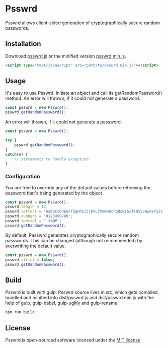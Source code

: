 # Psswrd

Psswrd allows client-sided generation of cryptographically secure random passwords.

## Installation

Download [psswrd.js](https://raw.githubusercontent.com/InMomentum/Psswrd/master/dist/psswrd.js) or the minified version [psswrd.min.js](https://raw.githubusercontent.com/InMomentum/Psswrd/master/dist/psswrd.min.js).

```html
<script type="text/javascript" src="path/to/psswrd.min.js"></script>
```

## Usage

It's easy to use Psswrd. Initiate an object and call its getRandomPassword() method. An error will thrown, if it could not generate a password.

```javascript
const psswrd = new Psswrd();
psswrd.getRandomPassword();
```

An error will thrown, if it could not generate a password.

```javascript
const psswrd = new Psswrd();

try {
    psswrd.getRandomPassword();
}
catch(e) {
    // statements to handle exception
}
```

### Configuration

You are free to override any of the default values before retrieving the password that's being generated by the object.

```javascript
const psswrd = new Psswrd();
psswrd.length = 12;
psswrd.letters = 'AaBaCcDdEeFfGgHhIiJjKkLlMmNnOoPpQqRrSsTtUuVvWwXxYyZz';
psswrd.numbers = '0123456789';
psswrd.special = '!$%@#';
psswrd.getRandomPassword();
```

By default, Passwrd generates cryptographically secure random passwords. This can be changed (although not recommended) by overwriting the default value.

```javascript
const psswrd = new Psswrd();
psswrd.strict = false;
psswrd.getRandomPassword();
```

## Build

Psswrd is built with gulp. Psswrd source lives in src, which gets compiled, bundled and minified into dist/psswrd.js and dist/psswrd.min.js with the help of gulp, gulp-babel, gulp-uglify and gulp-rename.

```bash
npm run build
```

## License

Psswrd is open-sourced software licensed under the [MIT license](http://opensource.org/licenses/MIT)
